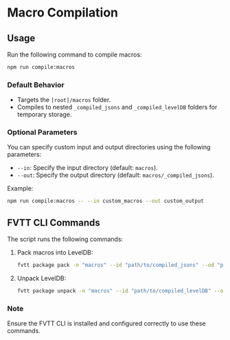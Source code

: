 # Macro Compilation

## Usage

Run the following command to compile macros:

```bash
npm run compile:macros
```

### Default Behavior

- Targets the `[root]/macros` folder.
- Compiles to nested `_compiled_jsons` and `_compiled_levelDB` folders for temporary storage.

### Optional Parameters

You can specify custom input and output directories using the following parameters:

- `--in`: Specify the input directory (default: `macros`).
- `--out`: Specify the output directory (default: `macros/_compiled_jsons`).

Example:

```bash
npm run compile:macros -- --in custom_macros --out custom_output
```

## FVTT CLI Commands

The script runs the following commands:

1. Pack macros into LevelDB:
   ```bash
   fvtt package pack -n "macros" --id "path/to/compiled_jsons" --od "path/to/_compiled_levelDB"
   ```
2. Unpack LevelDB:
   ```bash
   fvtt package unpack -n "macros" --id "path/to/compiled_levelDB" --od "path/to/_test_unpacked_jsons"
   ```

### Note

Ensure the FVTT CLI is installed and configured correctly to use these commands.